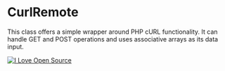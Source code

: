 CurlRemote
========

This class offers a simple wrapper around PHP cURL functionality. It can handle GET and POST operations and uses associative arrays as its data input.

[![I Love Open Source](http://www.iloveopensource.io/images/logo-lightbg.png)](http://www.iloveopensource.io/projects/526006fc43c6bdee14000084)

